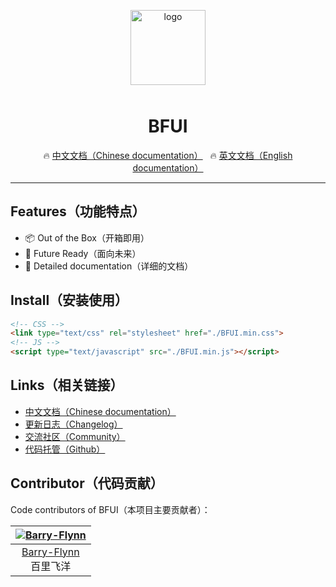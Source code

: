 <p align="center">
    <img alt="logo" src="./public/images/BFUI-banner.png" height="120" style="margin-bottom: 10px;">
</p>

<h1 align="center">BFUI</h1>

<p align="center">
  🔥 <a href="http://docs.meta-code.top/BFUI/" taget="_blank">中文文档（Chinese documentation）</a>
  &nbsp;
  🔥 <a href="http://docs.meta-code.top/BFUI/#/en-US" taget="_blank">英文文档（English documentation）</a>
</p>

---

## Features（功能特点）

- 📦 Out of the Box（开箱即用）
- 🚀 Future Ready（面向未来）
- 📖 Detailed documentation（详细的文档）

## Install（安装使用）

```html
<!-- CSS -->
<link type="text/css" rel="stylesheet" href="./BFUI.min.css">
<!-- JS -->
<script type="text/javascript" src="./BFUI.min.js"></script>
```

## Links（相关链接）

- <a href="http://docs.meta-code.top/BFUI/" taget="_blank">中文文档（Chinese documentation）</a>
- <a href="http://docs.meta-code.top/BFUI/#/changelog/" taget="_blank">更新日志（Changelog）</a>
- <a href="https://support.qq.com/products/417041/" taget="_blank">交流社区（Community）</a>
- <a href="https://github.com/Barry-Flynn/BFUI/" taget="_blank">代码托管（Github）</a>

## Contributor（代码贡献）

Code contributors of BFUI（本项目主要贡献者）：

| [![Barry-Flynn](https://avatars.githubusercontent.com/u/81922999?s=80&v=4)](https://github.com/chenjiahan/)
| :-: |
| [Barry-Flynn](https://github.com/Barry-Flynn/)<br/>百里飞洋 |

